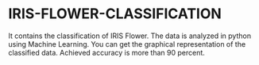 # IRIS-FLOWER-CLASSIFICATION
It contains the classification of IRIS Flower. The data is analyzed in python using Machine Learning.
You can get the graphical representation of the classified data.
Achieved accuracy is more than 90 percent.
